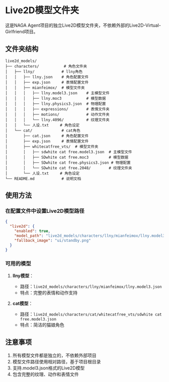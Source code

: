 # Live2D模型文件夹

这是NAGA Agent项目的独立Live2D模型文件夹，不依赖外部的Live2D-Virtual-Girlfriend项目。

## 文件夹结构

```
live2d_models/
├── characters/           # 角色文件夹
│   ├── llny/            # llny角色
│   │   ├── llny.json    # 角色配置文件
│   │   ├── exp.json     # 表情配置文件
│   │   ├── mianfeimox/  # 模型文件夹
│   │   │   ├── llny.model3.json    # 主模型文件
│   │   │   ├── llny.moc3           # 模型数据
│   │   │   ├── llny.physics3.json  # 物理配置
│   │   │   ├── expressions/        # 表情文件夹
│   │   │   ├── motions/            # 动作文件夹
│   │   │   └── llny.4096/          # 纹理文件夹
│   │   └── 人设.txt     # 角色设定
│   └── cat/             # cat角色
│       ├── cat.json     # 角色配置文件
│       ├── exp.json     # 表情配置文件
│       ├── whitecatfree_vts/  # 模型文件夹
│       │   ├── sdwhite cat free.model3.json  # 主模型文件
│       │   ├── SDwhite cat free.moc3         # 模型数据
│       │   ├── SDwhite cat free.physics3.json # 物理配置
│       │   └── SDwhite cat free.2048/        # 纹理文件夹
│       └── 人设.txt     # 角色设定
└── README.md            # 说明文档
```

## 使用方法

### 在配置文件中设置Live2D模型路径

```json
{
  "live2d": {
    "enabled": true,
    "model_path": "live2d_models/characters/llny/mianfeimox/llny.model3.json",
    "fallback_image": "ui/standby.png"
  }
}
```

### 可用的模型

1. **llny模型**：
   - 路径：`live2d_models/characters/llny/mianfeimox/llny.model3.json`
   - 特点：完整的表情和动作支持

2. **cat模型**：
   - 路径：`live2d_models/characters/cat/whitecatfree_vts/sdwhite cat free.model3.json`
   - 特点：简洁的猫娘角色

## 注意事项

1. 所有模型文件都是独立的，不依赖外部项目
2. 模型文件路径使用相对路径，基于项目根目录
3. 支持.model3.json格式的Live2D模型
4. 包含完整的纹理、动作和表情文件
